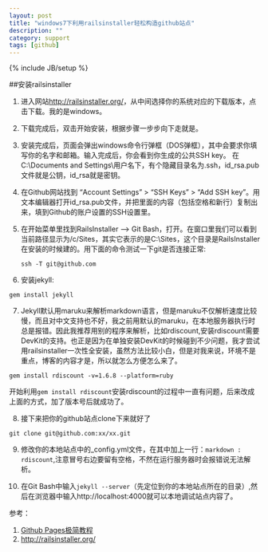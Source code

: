 ```yaml
---
layout: post
title: "windows7下利用railsinstaller轻松构造github站点"
description: ""
category: support
tags: [github]
---
```

{% include JB/setup %}

##安装railsinstaller
1. 进入网站<http://railsinstaller.org/>，从中间选择你的系统对应的下载版本，点击下载。我的是windows。
2. 下载完成后，双击开始安装，根据步骤一步步向下走就是。
3. 安装完成后，页面会弹出windows命令行弹框（DOS弹框），其中会要求你填写你的名字和邮箱。输入完成后，你会看到你生成的公共SSH key。
在C:\Documents and Settings\用户名下，有个隐藏目录名为.ssh，id_rsa.pub文件就是公钥，id_rsa就是密钥。
4. 在Github网站找到 “Account Settings” >  “SSH Keys” >  “Add SSH key”。用文本编辑器打开id_rsa.pub文件，并把里面的内容（包括空格和新行）复制出来，填到Github的账户设置的SSH设置里。
5. 在开始菜单里找到RailsInstaller –> Git Bash，打开。在窗口里我们可以看到当前路径显示为/c/Sites，其实它表示的是C:\Sites，这个目录是RailsInstaller在安装的时候建的。用下面的命令测试一下git是否连接正常:
	
	`ssh -T git@github.com`
6. 安装jekyll:

`gem install jekyll`

7. Jekyll默认用maruku来解析markdown语言，但是maruku不仅解析速度比较慢，而且对中文支持也不好，我之前用默认的maruku，在本地服务器执行时总是报错。因此我推荐用别的程序来解析，比如rdiscount,安装rdiscount需要DevKit的支持。也正是因为在单独安装DevKit的时候碰到不少问题，我才尝试用railsinstaller一次性全安装，虽然方法比较小白，但是对我来说，环境不是重点，博客的内容才是，所以就怎么方便怎么来了。

`gem install rdiscount -v=1.6.8 --platform=ruby`

开始利用`gem install rdiscount`安装rdiscount的过程中一直有问题，后来改成上面的方式，加了版本号后就成功了。

8. 接下来把你的github站点clone下来就好了

`git clone git@github.com:xx/xx.git`

9. 修改你的本地站点中的_config.yml文件，在其中加上一行：`markdown :  rdiscount`,注意冒号右边要留有空格，不然在运行服务器时会报错说无法解析。

10. 在Git Bash中输入`jekyll --server`（先定位到你的本地站点所在的目录）,然后在浏览器中输入http://localhost:4000就可以本地调试站点内容了。



	 

参考：

1. [Github Pages极简教程](http://yanping.me/cn/blog/2012/03/18/github-pages-step-by-step/)
2. <http://railsinstaller.org/>




